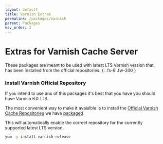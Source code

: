 ```yaml
---
layout: default
title: Varnish Extras
permalink: /packages/varnish
parent: Packages
nav_order: 2
---
```


# Extras for Varnish Cache Server

These packages are meant to be used with latest LTS Varnish version
that has been installed from the official repositories.
{: .fs-6 .fw-300 }

### Install Varnish Official Repository

If you intend to use anu of this packages it's best that you have
you should have Varnish 6.0 LTS.

The most convenient way to make it avaialble
is to install the [Official Varnish Cache Repositories](https://packagecloud.io/varnishcache) 
we have [packaged](https://mageops.github.io/packages-rpm/repo/el/7/varnish-release.noarch.rpm).

This will automatically enable the correct repository for the currently supported latest LTS version.

```bash
yum -y install varnish-release
```